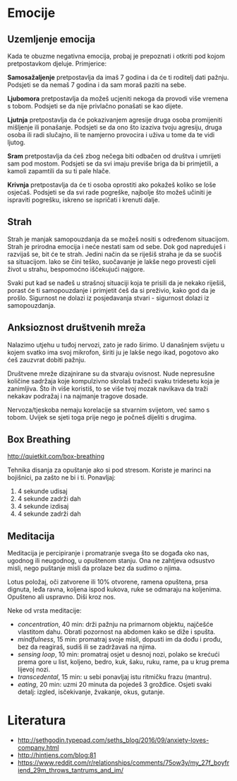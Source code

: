 # Emocije

## Uzemljenje emocija

Kada te obuzme negativna emocija, probaj je prepoznati i otkriti pod kojom pretpostavkom djeluje. Primjerice:

**Samosažaljenje** pretpostavlja da imaš 7 godina i da će ti roditelj dati pažnju. Podsjeti se da nemaš 7 godina i da sam moraš paziti na sebe.

**Ljubomora** pretpostavlja da možeš ucjeniti nekoga da provodi više vremena s tobom. Podsjeti se da nije privlačno ponašati se kao dijete.

**Ljutnja** pretpostavlja da će pokazivanjem agresije druga osoba promijeniti mišljenje ili ponašanje. Podsjeti se da ono što izaziva tvoju agresiju, druga osoba ili radi slučajno, ili te namjerno provocira i uživa u tome da te vidi ljutog.

**Sram** pretpostavlja da ćeš zbog nečega biti odbačen od društva i umrijeti sam pod mostom. Podsjeti se da svi imaju previše briga da bi primjetili, a kamoli zapamtili da su ti pale hlače.

**Krivnja** pretpostavlja da će ti osoba oprostiti ako pokažeš koliko se loše osjećaš. Podsjeti se da svi rade pogreške, najbolje što možeš učiniti je ispraviti pogrešku, iskreno se ispričati i krenuti dalje.

## Strah

Strah je manjak samopouzdanja da se možeš nositi s određenom situacijom. Strah je prirodna emocija i neće nestati sam od sebe. Dok god napreduješ i razvijaš se, bit će te strah. Jedini način da se riješiš straha je da se suočiš sa situacijom. Iako se čini teško, suočavanje je lakše nego provesti cijeli život u strahu, bespomoćno iščekujući najgore.

Svaki put kad se nađeš u strašnoj situaciji koja te prisili da je nekako riješiš, porast će ti samopouzdanje i primjetit ćeš da si preživio, kako god da je prošlo. Sigurnost ne dolazi iz posjedavanja stvari - sigurnost dolazi iz samopouzdanja.

## Anksioznost društvenih mreža

Nalazimo utjehu u tuđoj nervozi, zato je rado širimo. U današnjem svijetu u kojem svatko ima svoj mikrofon, širiti ju je lakše nego ikad, pogotovo ako ćeš zauzvrat dobiti pažnju.

Društvene mreže dizajnirane su da stvaraju ovisnost. Nude nepresušne količine sadržaja koje kompulzivno skrolaš tražeći svaku tridesetu koja je zanimljiva. Što ih više koristiš, to se više tvoj mozak navikava da traži nekakav podražaj i na najmanje tragove dosade.

Nervoza/tjeskoba nemaju korelacije sa stvarnim svijetom, već samo s tobom. Uvijek se sjeti toga prije nego je počneš dijeliti s drugima.

## Box Breathing

http://quietkit.com/box-breathing

Tehnika disanja za opuštanje ako si pod stresom. Koriste je marinci na bojišnici, pa zašto ne bi i ti. Ponavljaj:
1. 4 sekunde udisaj
2. 4 sekunde zadrži dah
3. 4 sekunde izdisaj
4. 4 sekunde zadrži dah

## Meditacija

Meditacija je percipiranje i promatranje svega što se događa oko nas, ugodnog ili neugodnog, u opuštenom stanju. Ona ne zahtjeva odsustvo misli, nego  puštanje misli da prolaze bez da sudimo o njima.

Lotus položaj, oči zatvorene ili 10% otvorene, ramena opuštena, prsa dignuta, leđa ravna, koljena ispod kukova, ruke se odmaraju na koljenima. Opušteno ali uspravno. Diši kroz nos.

Neke od vrsta meditacije:
* *concentration*, 40 min: drži pažnju na primarnom objektu, najčešće vlastitom dahu. Obrati pozornost na abdomen kako se diže i spušta.
* *mindfulness*, 15 min: promatraj svoje misli, dopusti im da dođu i prođu, bez da reagiraš, sudiš ili se zadržavaš na njima.
* *sensing loop*, 10 min: promatraj osjet u desnoj nozi, polako se krećući prema gore u list, koljeno, bedro, kuk, šaku, ruku, rame, pa u krug prema lijevoj nozi.
* *transcedental*, 15 min: u sebi ponavljaj istu ritmičku frazu (mantru).
* *eating*, 20 min: uzmi 20 minuta da pojedeš 3 grožđice. Osjeti svaki detalj: izgled, isčekivanje, žvakanje, okus, gutanje.

# Literatura

* http://sethgodin.typepad.com/seths_blog/2016/09/anxiety-loves-company.html
* http://hintjens.com/blog:81
* https://www.reddit.com/r/relationships/comments/75ow3y/my_27f_boyfriend_29m_throws_tantrums_and_im/
